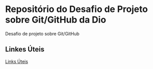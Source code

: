 # Repositório do Desafio de Projeto sobre Git/GitHub da Dio
Desafio de projeto sobre Git/GitHub
## Linkes Úteis 
[Links Úteis](https://www.markdownguide.org/basic-syntax/)
